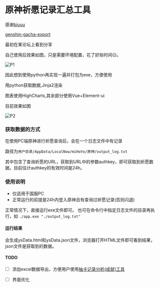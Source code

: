 原神祈愿记录汇总工具
====
感谢[biuuu](https://github.com/biuuu)

[genshin-gacha-export](https://github.com/biuuu/genshin-gacha-export)

最初在某论坛上看到分享

自己使用后效果如图，只是需要环境配置，花了好些时间😑。

![P1](https://cdn.jsdelivr.net/gh/ktKongTong/genshin-wish-data/pic/p1.png)

因此想到使用python再实现一遍并打包为exe，方便使用

用python获取数据,Jinja2渲染

图表使用HighCharts,其余部分使用Vue+Element-ui

目前效果如图

![P2](https://cdn.jsdelivr.net/gh/ktKongTong/genshin-wish-data/pic/p2.png)

### 获取数据的方式

在使用PC端原神进行祈愿查询后，会在一个日志文件中有记录

路径为`用户目录/AppData/LocalNow/miHoYo/原神/output_log.txt`

其中包含了查询祈愿的URL，获取到URL中的参数authkey，即可获取到祈愿数据。目前估计authkey的有效时间是24h。


### 使用说明

- 仅适用于国服PC
- 正常运行的前提是24h内登入原神且有查询过祈愿记录(否则闪退)

正常情况下，直接运行exe文件即可。
也可在命令行中指定日志文件的目录再执行，如
`./app.exe "./output_log.txt"`

#### 运行结果
会生成ysData.html和ysData.json文件，浏览器打开HTML文件即可看到结果，json文件是获取到的数据。

#### TODO

- [ ] 添加excel数据导出，方便用户使用[抽卡记录分析(成就)工具](https://genshin-gacha-analyzer.vercel.app/)

- [ ] 界面优化
